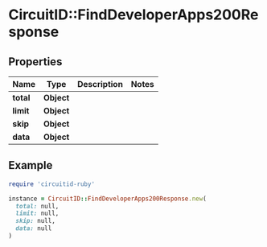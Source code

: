 # CircuitID::FindDeveloperApps200Response

## Properties

| Name | Type | Description | Notes |
| ---- | ---- | ----------- | ----- |
| **total** | **Object** |  |  |
| **limit** | **Object** |  |  |
| **skip** | **Object** |  |  |
| **data** | **Object** |  |  |

## Example

```ruby
require 'circuitid-ruby'

instance = CircuitID::FindDeveloperApps200Response.new(
  total: null,
  limit: null,
  skip: null,
  data: null
)
```

